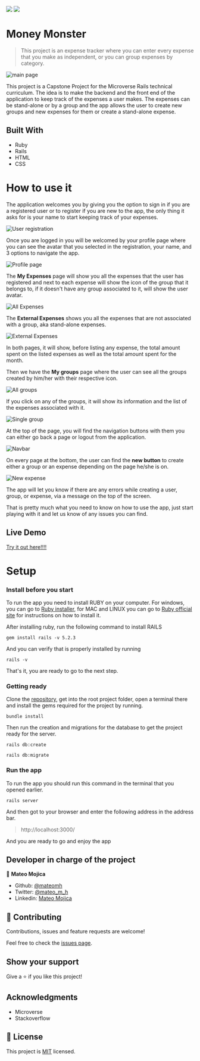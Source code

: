 ![](https://img.shields.io/badge/Microverse-blueviolet)
![](https://img.shields.io/badge/-Made%20with%20RubyonRails-red)

# Money Monster

> This project is an expense tracker where you can enter every expense that you make as independent, or you can group expenses by category.

![main page](./screenshots/main.png)

This project is a Capstone Project for the Microverse Rails technical curriculum. The idea is to make the backend and the front end of the application to keep track of the expenses a user makes. The expenses can be stand-alone or by a group and the app allows the user to create new groups and new expenses for them or create a stand-alone expense. 

## Built With

- Ruby
- Rails
- HTML
- CSS


# How to use it

The application welcomes you by giving you the option to sign in if you are a registered user or to register if you are new to the app, the only thing it asks for is your name to start keeping track of your expenses.

![User registration](./screenshots/register.png)

Once you are logged in you will be welcomed by your profile page where you can see the avatar that you selected in the registration, your name, and 3 options to navigate the app.

![Profile page](./screenshots/profile.png)

The **My Expenses** page will show you all the expenses that the user has registered and next to each expense will show the icon of the group that it belongs to, if it doesn't have any group associated to it, will show the user avatar.

![All Expenses](./screenshots/allexpenses.png)

The **External Expenses** shows you all the expenses that are not associated with a group, aka stand-alone expenses.

![External Expenses](./screenshots/standalone.png)

In both pages, it will show, before listing any expense, the total amount spent on the listed expenses as well as the total amount spent for the month.

Then we have the **My groups** page where the user can see all the groups created by him/her with their respective icon.

![All groups](./screenshots/groups.png)

If you click on any of the groups, it will show its information and the list of the expenses associated with it.

![Single group](./screenshots/onegroup.png)

At the top of the page, you will find the navigation buttons with them you can either go back a page or logout from the application.

![Navbar](./screenshots/topbar.png)

On every page at the bottom, the user can find the **new button** to create either a group or an expense depending on the page he/she is on.

![New expense](./screenshots/newexpense.png)

The app will let you know if there are any errors while creating a user, group, or expense, via a message on the top of the screen.

That is pretty much what you need to know on how to use the app, just start playing with it and let us know of any issues you can find.



## Live Demo

[Try it out here!!!!](https://powerful-coast-17466.herokuapp.com/)


# Setup

### Install before you start

To run the app you need to install RUBY on your computer. For windows, you can go to [Ruby installer](https://rubyinstaller.org/), for MAC and LINUX you can go to [Ruby official site](https://www.ruby-lang.org/en/downloads/) for instructions on how to install it.

After installing ruby, run the following command to install RAILS

```
gem install rails -v 5.2.3
```

And you can verify that is properly installed by running

```
rails -v
```

That's it, you are ready to go to the next step.

### Getting ready

Clone the [repository](https://github.com/mateomh/MoneyMonster.git), get into the root project folder, open a terminal there and install the gems required for the project by running.

```
bundle install
```

Then run the creation and migrations for the database to get the project ready for the server.

```
rails db:create

rails db:migrate
```
### Run the app

To run the app you should run this command in the terminal that you opened earlier.

```
rails server
```

And then got to your browser and enter the following address in the address bar.

> http://localhost:3000/

And you are ready to go and enjoy the app


## Developer in charge of the project

👤 **Mateo Mojica**
- Github: [@mateomh](https://github.com/mateomh)
- Twitter: [@mateo_m_h](https://twitter.com/mateo_m_h)
- Linkedin: [Mateo Mojica](https://linkedin.com/mateo_mojica_hernandez)


## 🤝 Contributing

Contributions, issues and feature requests are welcome!

Feel free to check the [issues page](issues/).

## Show your support

Give a ⭐️ if you like this project!

## Acknowledgments

- Microverse
- Stackoverflow

## 📝 License

This project is [MIT](https://opensource.org/licenses/MIT) licensed.
